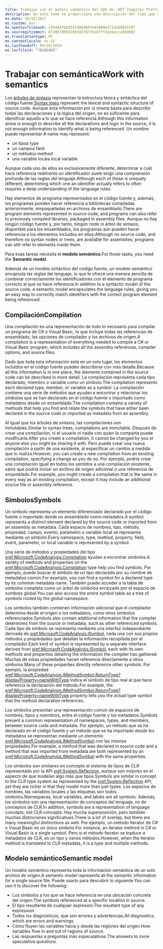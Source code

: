 ```yaml
---
title: Trabajar con el modelo semántico del SDK de .NET Compiler Platform
description: En este tema se proporciona una descripción del tipo que se usa para entender y manipular el modelo semántico del código.
ms.date: 10/15/2017
ms.custom: mvc
ms.openlocfilehash: c594447bb553f488d60fe83900e2f141608b570f
ms.sourcegitcommit: 6f28b709592503d27077b16fff2e2eacca569992
ms.translationtype: HT
ms.contentlocale: es-ES
ms.lasthandoff: 08/28/2019
ms.locfileid: "70105665"
---
```

# <a name="work-with-semantics"></a><span data-ttu-id="1aaec-103">Trabajar con semántica</span><span class="sxs-lookup"><span data-stu-id="1aaec-103">Work with semantics</span></span>

<span data-ttu-id="1aaec-104">Los [árboles de sintaxis](work-with-syntax.md) representan la estructura léxica y sintáctica del código fuente.</span><span class="sxs-lookup"><span data-stu-id="1aaec-104">[Syntax trees](work-with-syntax.md) represent the lexical and syntactic structure of source code.</span></span> <span data-ttu-id="1aaec-105">Aunque esta información por sí misma basta para describir todas las declaraciones y la lógica del origen, no es suficiente para identificar aquello a lo que se hace referencia.</span><span class="sxs-lookup"><span data-stu-id="1aaec-105">Although this information alone is enough to describe all the declarations and logic in the source, it is not enough information to identify what is being referenced.</span></span> <span data-ttu-id="1aaec-106">Un nombre puede representar:</span><span class="sxs-lookup"><span data-stu-id="1aaec-106">A name may represent:</span></span>

- <span data-ttu-id="1aaec-107">un tipo</span><span class="sxs-lookup"><span data-stu-id="1aaec-107">a type</span></span>
- <span data-ttu-id="1aaec-108">un campo</span><span class="sxs-lookup"><span data-stu-id="1aaec-108">a field</span></span>
- <span data-ttu-id="1aaec-109">un método</span><span class="sxs-lookup"><span data-stu-id="1aaec-109">a method</span></span>
- <span data-ttu-id="1aaec-110">una variable local</span><span class="sxs-lookup"><span data-stu-id="1aaec-110">a local variable</span></span>

<span data-ttu-id="1aaec-111">Aunque cada uno de ellos es exclusivamente diferente, determinar a cuál hace referencia realmente un identificador suele exigir una comprensión profunda de las reglas del lenguaje.</span><span class="sxs-lookup"><span data-stu-id="1aaec-111">Although each of these is uniquely different, determining which one an identifier actually refers to often requires a deep understanding of the language rules.</span></span> 

<span data-ttu-id="1aaec-112">Hay elementos de programa representados en el código fuente y, además, los programas pueden hacer referencia a bibliotecas compiladas anteriormente, empaquetadas en archivos de ensamblado.</span><span class="sxs-lookup"><span data-stu-id="1aaec-112">There are program elements represented in source code, and programs can also refer to previously compiled libraries, packaged in assembly files.</span></span> <span data-ttu-id="1aaec-113">Aunque no hay ningún código fuente y, por tanto, ningún nodo ni árbol de sintaxis, disponible para los ensamblados, los programas aún pueden hacer referencia a los elementos incluidos en ellos.</span><span class="sxs-lookup"><span data-stu-id="1aaec-113">Although no source code, and therefore no syntax nodes or trees, are available for assemblies, programs can still refer to elements inside them.</span></span>

<span data-ttu-id="1aaec-114">Para esas tareas necesita el **modelo semántico**.</span><span class="sxs-lookup"><span data-stu-id="1aaec-114">For those tasks, you need the **Semantic model**.</span></span>

<span data-ttu-id="1aaec-115">Además de un modelo sintáctico del código fuente, un modelo semántico encapsula las reglas del lenguaje, lo que le ofrece una manera sencilla de combinar correctamente los identificadores con el elemento de programa correcto al que se hace referencia.</span><span class="sxs-lookup"><span data-stu-id="1aaec-115">In addition to a syntactic model of the source code, a semantic model encapsulates the language rules, giving you an easy way to correctly match identifiers with the correct program element being referenced.</span></span>

## <a name="compilation"></a><span data-ttu-id="1aaec-116">Compilación</span><span class="sxs-lookup"><span data-stu-id="1aaec-116">Compilation</span></span>

<span data-ttu-id="1aaec-117">Una compilación es una representación de todo lo necesario para compilar un programa de C# o Visual Basic, lo que incluye todas las referencias de ensamblado, las opciones de compilador y los archivos de origen.</span><span class="sxs-lookup"><span data-stu-id="1aaec-117">A compilation is a representation of everything needed to compile a C# or Visual Basic program, which includes all the assembly references, compiler options, and source files.</span></span> 

<span data-ttu-id="1aaec-118">Dado que toda esta información está en un solo lugar, los elementos incluidos en el código fuente pueden describirse con más detalle.</span><span class="sxs-lookup"><span data-stu-id="1aaec-118">Because all this information is in one place, the elements contained in the source code can be described in more detail.</span></span> <span data-ttu-id="1aaec-119">La compilación representa cada tipo declarado, miembro o variable como un símbolo.</span><span class="sxs-lookup"><span data-stu-id="1aaec-119">The compilation represents each declared type, member, or variable as a symbol.</span></span> <span data-ttu-id="1aaec-120">La compilación contiene una serie de métodos que ayudan a encontrar y relacionar los símbolos que se han declarado en el código fuente o importado como metadatos desde un ensamblado.</span><span class="sxs-lookup"><span data-stu-id="1aaec-120">The compilation contains a variety of methods that help you find and relate the symbols that have either been declared in the source code or imported as metadata from an assembly.</span></span>

<span data-ttu-id="1aaec-121">Al igual que los árboles de sintaxis, las compilaciones son inmutables.</span><span class="sxs-lookup"><span data-stu-id="1aaec-121">Similar to syntax trees, compilations are immutable.</span></span> <span data-ttu-id="1aaec-122">Después de crear una compilación, ni el usuario ni nadie con quien la comparta puede modificarla.</span><span class="sxs-lookup"><span data-stu-id="1aaec-122">After you create a compilation, it cannot be changed by you or anyone else you might be sharing it with.</span></span> <span data-ttu-id="1aaec-123">Pero puede crear una nueva compilación a partir de una existente, al especificar un cambio a medida que lo realiza.</span><span class="sxs-lookup"><span data-stu-id="1aaec-123">However, you can create a new compilation from an existing compilation, specifying a change as you do so.</span></span> <span data-ttu-id="1aaec-124">Por ejemplo, podría crear una compilación igual en todos los sentidos a una compilación existente, salvo que podría incluir un archivo de origen adicional o una referencia de ensamblado.</span><span class="sxs-lookup"><span data-stu-id="1aaec-124">For example, you might create a compilation that is the same in every way as an existing compilation, except it may include an additional source file or assembly reference.</span></span>

## <a name="symbols"></a><span data-ttu-id="1aaec-125">Símbolos</span><span class="sxs-lookup"><span data-stu-id="1aaec-125">Symbols</span></span>

<span data-ttu-id="1aaec-126">Un símbolo representa un elemento diferenciado declarado por el código fuente o importado desde un ensamblado como metadatos.</span><span class="sxs-lookup"><span data-stu-id="1aaec-126">A symbol represents a distinct element declared by the source code or imported from an assembly as metadata.</span></span> <span data-ttu-id="1aaec-127">Cada espacio de nombres, tipo, método, propiedad, campo, evento, parámetro o variable local se representa mediante un símbolo.</span><span class="sxs-lookup"><span data-stu-id="1aaec-127">Every namespace, type, method, property, field, event, parameter, or local variable is represented by a symbol.</span></span> 

<span data-ttu-id="1aaec-128">Una serie de métodos y propiedades del tipo <xref:Microsoft.CodeAnalysis.Compilation> ayudan a encontrar símbolos.</span><span class="sxs-lookup"><span data-stu-id="1aaec-128">A variety of methods and properties on the <xref:Microsoft.CodeAnalysis.Compilation> type help you find symbols.</span></span> <span data-ttu-id="1aaec-129">Por ejemplo, puede buscar el símbolo de un tipo declarado por su nombre de metadatos común.</span><span class="sxs-lookup"><span data-stu-id="1aaec-129">For example, you can find a symbol for a declared type by its common metadata name.</span></span> <span data-ttu-id="1aaec-130">También puede acceder a la tabla de símbolos completa como un árbol de símbolos enraizado por el espacio de nombres global.</span><span class="sxs-lookup"><span data-stu-id="1aaec-130">You can also access the entire symbol table as a tree of symbols rooted by the global namespace.</span></span>

<span data-ttu-id="1aaec-131">Los símbolos también contienen información adicional que el compilador determina desde el origen o los metadatos, como otros símbolos referenciados.</span><span class="sxs-lookup"><span data-stu-id="1aaec-131">Symbols also contain additional information that the compiler determines from the source or metadata, such as other referenced symbols.</span></span> <span data-ttu-id="1aaec-132">Cada tipo de símbolo se representa mediante una interfaz independiente derivada de <xref:Microsoft.CodeAnalysis.ISymbol>, cada una con sus propios métodos y propiedades que detallan la información recopilada por el compilador.</span><span class="sxs-lookup"><span data-stu-id="1aaec-132">Each kind of symbol is represented by a separate interface derived from <xref:Microsoft.CodeAnalysis.ISymbol>, each with its own methods and properties detailing the information the compiler has gathered.</span></span> <span data-ttu-id="1aaec-133">Muchas de estas propiedades hacen referencia directamente a otros símbolos.</span><span class="sxs-lookup"><span data-stu-id="1aaec-133">Many of these properties directly reference other symbols.</span></span> <span data-ttu-id="1aaec-134">Por ejemplo, la propiedad <xref:Microsoft.CodeAnalysis.IMethodSymbol.ReturnType?displayProperty=nameWithType> indica el símbolo de tipo real al que hace referencia la declaración del método.</span><span class="sxs-lookup"><span data-stu-id="1aaec-134">For example, the <xref:Microsoft.CodeAnalysis.IMethodSymbol.ReturnType?displayProperty=nameWithType> property tells you the actual type symbol that the method declaration references.</span></span>

<span data-ttu-id="1aaec-135">Los símbolos presentan una representación común de espacios de nombres, tipos y miembros, entre el código fuente y los metadatos.</span><span class="sxs-lookup"><span data-stu-id="1aaec-135">Symbols present a common representation of namespaces, types, and members, between source code and metadata.</span></span> <span data-ttu-id="1aaec-136">Por ejemplo, un método que se ha declarado en el código fuente y un método que se ha importado desde los metadatos se representan mediante un elemento <xref:Microsoft.CodeAnalysis.IMethodSymbol> con las mismas propiedades.</span><span class="sxs-lookup"><span data-stu-id="1aaec-136">For example, a method that was declared in source code and a method that was imported from metadata are both represented by an <xref:Microsoft.CodeAnalysis.IMethodSymbol> with the same properties.</span></span>

<span data-ttu-id="1aaec-137">Los símbolos son similares en concepto al sistema de tipos de CLR representado por la API <xref:System.Reflection>, aunque son mejores en el aspecto de que modelan algo más que tipos.</span><span class="sxs-lookup"><span data-stu-id="1aaec-137">Symbols are similar in concept to the CLR type system as represented by the <xref:System.Reflection> API, yet they are richer in that they model more than just types.</span></span> <span data-ttu-id="1aaec-138">Los espacios de nombres, las variables locales y las etiquetas son todos símbolos.</span><span class="sxs-lookup"><span data-stu-id="1aaec-138">Namespaces, local variables, and labels are all symbols.</span></span> <span data-ttu-id="1aaec-139">Además, los símbolos son una representación de conceptos del lenguaje, no de conceptos de CLR.</span><span class="sxs-lookup"><span data-stu-id="1aaec-139">In addition, symbols are a representation of language concepts, not CLR concepts.</span></span> <span data-ttu-id="1aaec-140">Hay mucha superposición, pero también muchas distinciones significativas.</span><span class="sxs-lookup"><span data-stu-id="1aaec-140">There is a lot of overlap, but there are many meaningful distinctions as well.</span></span> <span data-ttu-id="1aaec-141">Por ejemplo, un método Iterator de C# o Visual Basic es un único símbolo.</span><span class="sxs-lookup"><span data-stu-id="1aaec-141">For instance, an iterator method in C# or Visual Basic is a single symbol.</span></span> <span data-ttu-id="1aaec-142">Pero si el método Iterator se traduce a metadatos de CLR, es un tipo y varios métodos.</span><span class="sxs-lookup"><span data-stu-id="1aaec-142">However, when the iterator method is translated to CLR metadata, it is a type and multiple methods.</span></span>

## <a name="semantic-model"></a><span data-ttu-id="1aaec-143">Modelo semántico</span><span class="sxs-lookup"><span data-stu-id="1aaec-143">Semantic model</span></span>

<span data-ttu-id="1aaec-144">Un modelo semántico representa toda la información semántica de un solo archivo de origen.</span><span class="sxs-lookup"><span data-stu-id="1aaec-144">A semantic model represents all the semantic information for a single source file.</span></span> <span data-ttu-id="1aaec-145">Puede usarlo para descubrir lo siguiente:</span><span class="sxs-lookup"><span data-stu-id="1aaec-145">You can use it to discover the following:</span></span> 

- <span data-ttu-id="1aaec-146">Los símbolos a los que se hace referencia en una ubicación concreta del origen.</span><span class="sxs-lookup"><span data-stu-id="1aaec-146">The symbols referenced at a specific location in source.</span></span>
- <span data-ttu-id="1aaec-147">El tipo resultante de cualquier expresión.</span><span class="sxs-lookup"><span data-stu-id="1aaec-147">The resultant type of any expression.</span></span>
- <span data-ttu-id="1aaec-148">Todos los diagnósticos, que son errores y advertencias.</span><span class="sxs-lookup"><span data-stu-id="1aaec-148">All diagnostics, which are errors and warnings.</span></span>
- <span data-ttu-id="1aaec-149">Cómo fluyen las variables hacia y desde las regiones del origen.</span><span class="sxs-lookup"><span data-stu-id="1aaec-149">How variables flow in and out of regions of source.</span></span>
- <span data-ttu-id="1aaec-150">Las respuestas a preguntas más especulativas.</span><span class="sxs-lookup"><span data-stu-id="1aaec-150">The answers to more speculative questions.</span></span>
